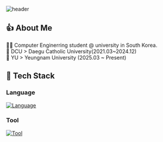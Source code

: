 ![header](https://capsule-render.vercel.app/api?type=waving&color=0:5433FF,50:20BDFF,100:A5FECB&height=300&section=header&text=Welcome%20to%20my%20Github)

## 👍 About Me
🙋‍♂️ Computer Enginerring student @ university in South Korea. <br/>
🏫 DCU > Daegu Catholic University(2021.03~2024.12) <br/>
🏫 YU > Yeungnam University (2025.03 ~ Present) <br/>


 ## 🧱 Tech Stack
 ### Language
 [![Language](https://skillicons.dev/icons?i=c,cpp,java)](https://skillicons.dev)

 ### Tool
  [![Tool](https://skillicons.dev/icons?i=windows,visualstudio,eclipse)](https://skillicons.dev)


<!--
**inter7247/inter7247** is a ✨ _special_ ✨ repository because its `README.md` (this file) appears on your GitHub profile.

Here are some ideas to get you started:

- 🔭 I’m currently working on ...
- 🌱 I’m currently learning ...
- 👯 I’m looking to collaborate on ...
- 🤔 I’m looking for help with ...
- 💬 Ask me about ...
- 📫 How to reach me: ...
- 😄 Pronouns: ...
- ⚡ Fun fact: ...
-->
